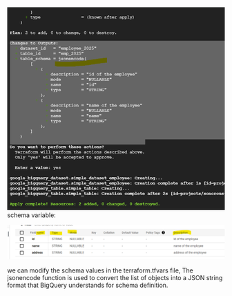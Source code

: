 ![alt text](image.png)
schema variable:

![alt text](image-1.png)

we  can modify the schema values in the terraform.tfvars file, 
The jsonencode function is used to convert the list of objects into a JSON string format that BigQuery understands for schema definition.
